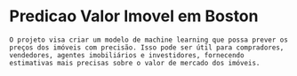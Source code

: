 # Predicao Valor Imovel em Boston
	O projeto visa criar um modelo de machine learning que possa prever os preços dos imóveis com precisão. Isso pode ser útil para compradores, vendedores, agentes imobiliários e investidores, fornecendo estimativas mais precisas sobre o valor de mercado dos imóveis.
